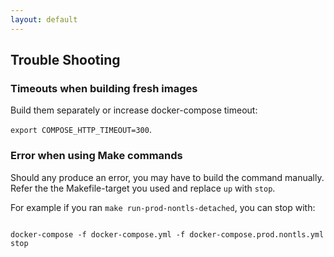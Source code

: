 ```yaml
---
layout: default
---
```


## Trouble Shooting

### Timeouts when building fresh images

Build them separately or increase docker-compose timeout:

`export COMPOSE_HTTP_TIMEOUT=300`.

### Error when using Make commands

Should any produce an error, you may have to build the command manually. Refer the the Makefile-target you used and replace `up` with `stop`.

For example if you ran `make run-prod-nontls-detached`, you can stop with:

```

docker-compose -f docker-compose.yml -f docker-compose.prod.nontls.yml stop

```